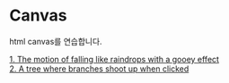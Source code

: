 # Canvas

html canvas를 연습합니다.

[1. The motion of falling like raindrops with a gooey effect](./simple-particle/README.md)<br>
[2. A tree where branches shoot up when clicked](./draw-growing-tree/README.md)<br>
